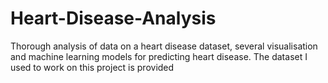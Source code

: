 # Heart-Disease-Analysis
Thorough analysis of data on a heart disease dataset, several visualisation and machine learning models for predicting heart disease.
The dataset I used to work on this project is provided
